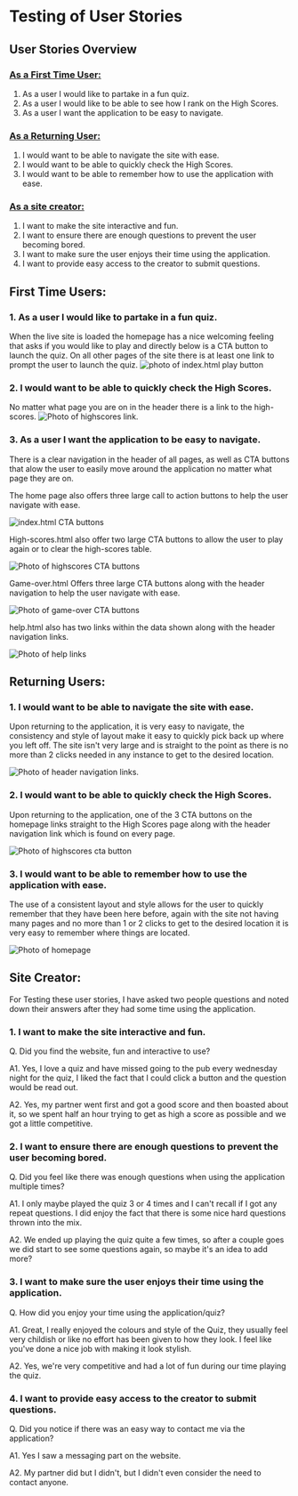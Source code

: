 # Testing of User Stories

## User Stories Overview

### [As a First Time User:](#first-time-users)

1. As a user I would like to partake in a fun quiz.
2. As a user I would like to be able to see how I rank on the High Scores.
3. As a user I want the application to be easy to navigate.

### [As a Returning User:](#returning-users)

1. I would want to be able to navigate the site with ease.
2. I would want to be able to quickly check the High Scores.
3. I would want to be able to remember how to use the application with ease.

### [As a site creator:](#site-creator)

1. I want to make the site interactive and fun.
2. I want to ensure there are enough questions to prevent the user becoming bored.
3. I want to make sure the user enjoys their time using the application.
4. I want to provide easy access to the creator to submit questions.

## First Time Users:

### 1. As a user I would like to partake in a fun quiz.

When the live site is loaded the homepage has a nice welcoming feeling that asks if you would like to play and directly below is a CTA button to launch the quiz. On all other pages of the site there is at least one link to prompt the user to launch the quiz.
![photo of index.html play button](/assets/images/usertests-images/play-onload.png)

### 2. I would want to be able to quickly check the High Scores.

No matter what page you are on in the header there is a link to the high-scores.
![Photo of highscores link.](/assets/images/usertests-images/high-scores-story.png)

### 3. As a user I want the application to be easy to navigate.

There is a clear navigation in the header of all pages, as well as CTA buttons that alow the user to easily move around the application no matter what page they are on.

The home page also offers three large call to action buttons to help the user navigate with ease.

![index.html CTA buttons](/assets/images/usertests-images/index-nav.png)

High-scores.html also offer two large CTA buttons to allow the user to play again or to clear the high-scores table.

![Photo of highscores CTA buttons](/assets/images/usertests-images/high-scores-nav.png)

Game-over.html Offers three large CTA buttons along with the header navigation to help the user navigate with ease.

![Photo of game-over CTA buttons](/assets/images/usertests-images/game-over-nav.png)

help.html also has two links within the data shown along with the header navigation links.

![Photo of help links](/assets/images/usertests-images/help-links.png)

## Returning Users:

### 1. I would want to be able to navigate the site with ease.

Upon returning to the application, it is very easy to navigate, the consistency and style of layout make it easy to quickly pick back up where you left off. The site isn't very large and is straight to the point as there is no more than 2 clicks needed in any instance to get to the desired location.

![Photo of header navigation links.](/assets/images/usertests-images/header-nav.png)

### 2. I would want to be able to quickly check the High Scores.

Upon returning to the application, one of the 3 CTA buttons on the homepage links straight to the High Scores page along with the header navigation link which is found on every page.

![Photo of highscores cta button](/assets/images/usertests-images/high-scores-cta.png)

### 3. I would want to be able to remember how to use the application with ease.

The use of a consistent layout and style allows for the user to quickly remember that they have been here before, again with the site not having many pages and no more than 1 or 2 clicks to get to the desired location it is very easy to remember where things are located.

![Photo of homepage](/assets/images/usertests-images/index-all.png)

## Site Creator:

For Testing these user stories, I have asked two people questions and noted down their answers after they had some time using the application.

### 1. I want to make the site interactive and fun.

Q. Did you find the website, fun and interactive to use?

A1. Yes, I love a quiz and have missed going to the pub every wednesday night for the quiz, I liked the fact that I could click a button and the question would be read out.

A2. Yes, my partner went first and got a good score and then boasted about it, so we spent half an hour trying to get as high a score as possible and we got a little competitive.

### 2. I want to ensure there are enough questions to prevent the user becoming bored.

Q. Did you feel like there was enough questions when using the application multiple times?

A1. I only maybe played the quiz 3 or 4 times and I can't recall if I got any repeat questions. I did enjoy the fact that there is some nice hard questions thrown into the mix.

A2. We ended up playing the quiz quite a few times, so after a couple goes we did start to see some questions again, so maybe it's an idea to add more?

### 3. I want to make sure the user enjoys their time using the application.

Q. How did you enjoy your time using the application/quiz?

A1. Great, I really enjoyed the colours and style of the Quiz, they usually feel very childish or like no effort has been given to how they look. I feel like you've done a nice job with making it look stylish.

A2. Yes, we're very competitive and had a lot of fun during our time playing the quiz.

### 4. I want to provide easy access to the creator to submit questions.

Q. Did you notice if there was an easy way to contact me via the application?

A1. Yes I saw a messaging part on the website.

A2. My partner did but I didn't, but I didn't even consider the need to contact anyone.
